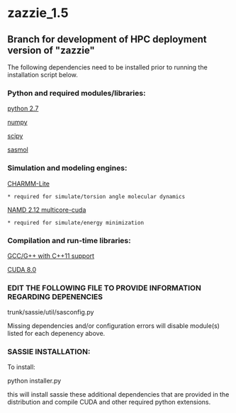 # zazzie_1.5

## Branch for development of HPC deployment version of "zazzie" 

The following dependencies need to be installed prior to running the
installation script below.

### Python and required modules/libraries:

[python 2.7](https://www.python.org/downloads/release/python-2712/)

[numpy](https://www.scipy.org/scipylib/download.html)

[scipy](https://www.scipy.org/scipylib/download.html)

[sasmol](https://github.com/madscatt/sasmol)

### Simulation and modeling engines:

[CHARMM-Lite](http://charmm.chemistry.harvard.edu)

    * required for simulate/torsion angle molecular dynamics

[NAMD 2.12 multicore-cuda](http://www.ks.uiuc.edu/Development/Download/download.cgi?PackageName=NAMD)
   
    * required for simulate/energy minimization

### Compilation and run-time libraries:

[GCC/G++ with C++11 support](https://gcc.gnu.org/viewcvs/gcc/branches/)

[CUDA 8.0](https://developer.nvidia.com/cuda-downloads) 

### EDIT THE FOLLOWING FILE TO PROVIDE INFORMATION REGARDING DEPENENCIES

trunk/sassie/util/sasconfig.py

Missing dependencies and/or configuration errors will disable module(s) listed
for each depenency above.

### SASSIE INSTALLATION:

To install:

python installer.py

this will install sassie these additional dependencies that are provided in the distribution and compile CUDA and other required python extensions.

